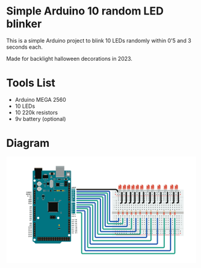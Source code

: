 # Simple Arduino 10 random LED blinker

This is a simple Arduino project to blink 10 LEDs randomly within 0'5 and 3 seconds each. 

Made for backlight halloween decorations in 2023.

# Tools List
- Arduino MEGA 2560
- 10 LEDs
- 10 220k resistors
- 9v battery (optional)

# Diagram
![circuit](circuit.png)


